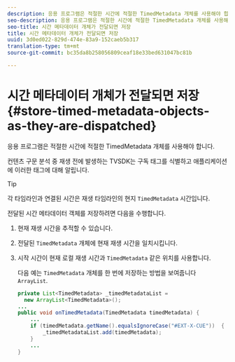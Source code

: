 ```yaml
---
description: 응용 프로그램은 적절한 시간에 적절한 TimedMetadata 개체를 사용해야 합니다.
seo-description: 응용 프로그램은 적절한 시간에 적절한 TimedMetadata 개체를 사용해야 합니다.
seo-title: 시간 메타데이터 개체가 전달되면 저장
title: 시간 메타데이터 개체가 전달되면 저장
uuid: 3d0ed022-829d-474e-83a9-152caeb5b317
translation-type: tm+mt
source-git-commit: bc35da8b258056809ceaf18e33bed631047bc81b

---
```



# 시간 메타데이터 개체가 전달되면 저장 {#store-timed-metadata-objects-as-they-are-dispatched}

응용 프로그램은 적절한 시간에 적절한 TimedMetadata 개체를 사용해야 합니다.

컨텐츠 구문 분석 중 재생 전에 발생하는 TVSDK는 구독 태그를 식별하고 애플리케이션에 이러한 태그에 대해 알립니다.

>[!TIP]
>
>각 타임라인과 연결된 시간은 재생 타임라인의 현지 `TimedMetadata` 시간입니다.

전달된 시간 메타데이터 객체를 저장하려면 다음을 수행합니다.

1. 현재 재생 시간을 추적할 수 있습니다.
1. 전달된 `TimedMetadata` 개체에 현재 재생 시간을 일치시킵니다.

1. 시작 시간이 현재 로컬 재생 시간과 `TimedMetadata` 같은 위치를 사용합니다.

   다음 예는 `TimedMetadata` 개체를 한 번에 저장하는 방법을 보여줍니다 `ArrayList`.

   ```java
   private List<TimedMetadata> _timedMetadataList =  
     new ArrayList<TimedMetadata>(); 
   ... 
   public void onTimedMetadata(TimedMetadata timedMetadata) { 
       ... 
       if (timedMetadata.getName().equalsIgnoreCase("#EXT-X-CUE"))  { 
           _timedMetadataList.add(timedMetadata); 
       } 
       ... 
   }
   ```


